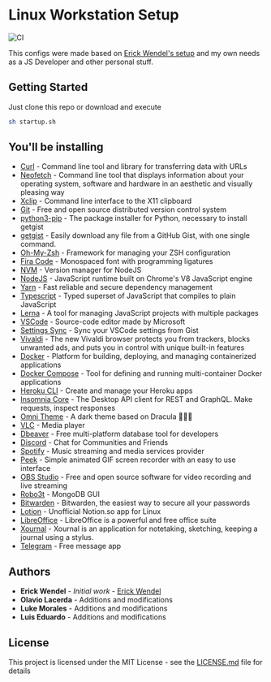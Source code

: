 # Linux Workstation Setup

![CI](https://github.com/lukemorales/ubuntu-dev-setup/workflows/CI/badge.svg)

This configs were made based on [Erick Wendel&#39;s setup](https://github.com/ErickWendel/ew-ubuntu-setup) and my own needs as a JS Developer and other personal stuff.

## Getting Started

Just clone this repo or download and execute

```bash
sh startup.sh
```

## You'll be installing

- [Curl](https://curl.haxx.se/) - Command line tool and library for transferring data with URLs
- [Neofetch](https://github.com/dylanaraps/neofetch) - Command line tool that displays information about your operating system, software and hardware in an aesthetic and visually pleasing way
- [Xclip](https://opensource.com/article/19/7/xclip) - Command line interface to the X11 clipboard
- [Git](https://git-scm.com/) - Free and open source distributed version control system
- [python3-pip](https://www.python.org/) - The package installer for Python, necessary to install getgist
- [getgist](https://github.com/cuducos/getgist) - Easily download any file from a GitHub Gist, with one single command.
- [Oh-My-Zsh](https://ohmyz.sh/) - Framework for managing your ZSH configuration
- [Fira Code](https://github.com/tonsky/FiraCode) - Monospaced font with programming ligatures
- [NVM](https://github.com/nvm-sh/nvm) - Version manager for NodeJS
- [NodeJS](https://nodejs.org/en/) - JavaScript runtime built on Chrome's V8 JavaScript engine
- [Yarn](https://classic.yarnpkg.com/en/) - Fast reliable and secure dependency management
- [Typescript](https://www.typescriptlang.org/) - Typed superset of JavaScript that compiles to plain JavaScript
- [Lerna](https://github.com/lerna/lerna) - A tool for managing JavaScript projects with multiple packages
- [VSCode](https://code.visualstudio.com/) - Source-code editor made by Microsoft
- [Settings Sync](https://github.com/shanalikhan/code-settings-sync) - Sync your VSCode settings from Gist
- [Vivaldi](https://vivaldi.com/) - The new Vivaldi browser protects you from trackers, blocks unwanted ads, and puts you in control with unique built-in features
- [Docker](https://www.docker.com/) - Platform for building, deploying, and managing containerized applications
- [Docker Compose](https://docs.docker.com/compose/) - Tool for defining and running multi-container Docker applications
- [Heroku CLI](https://devcenter.heroku.com/categories/command-line) - Create and manage your Heroku apps
- [Insomnia Core](https://insomnia.rest/) - The Desktop API client for REST and GraphQL. Make requests, inspect responses
- [Omni Theme](https://github.com/getomni) - A dark theme based on Dracula 🧛🏻‍♂️
- [VLC](https://www.videolan.org/vlc/) - Media player
- [Dbeaver](https://dbeaver.io) - Free multi-platform database tool for developers
- [Discord](https://discord.com/new) - Chat for Communities and Friends
- [Spotify](https://www.spotify.com/) - Music streaming and media services provider
- [Peek](https://github.com/phw/peek) - Simple animated GIF screen recorder with an easy to use interface
- [OBS Studio](https://obsproject.com/) - Free and open source software for video recording and live streaming
- [Robo3t](https://robomongo.org/) - MongoDB GUI
- [Bitwarden](https://bitwarden.com) - Bitwarden, the easiest way to secure all your passwords
- [Lotion](https://github.com/puneetsl/lotion) - Unofficial Notion.so app for Linux
- [LibreOffice](https://www.libreoffice.org/discover/libreoffice/) - LibreOffice is a powerful and free office suite
- [Xournal](http://xournal.sourceforge.net) - Xournal is an application for notetaking, sketching, keeping a journal using a stylus.
- [Telegram](https://telegram.org) - Free message app

## Authors

- **Erick Wendel** - _Initial work_ - [Erick Wendel](https://github.com/ErickWendel)
- **Olavio Lacerda** - Additions and modifications
- **Luke Morales** - Additions and modifications
- **Luis Eduardo** - Additions and modifications

## License

This project is licensed under the MIT License - see the [LICENSE.md](LICENSE.md) file for details
